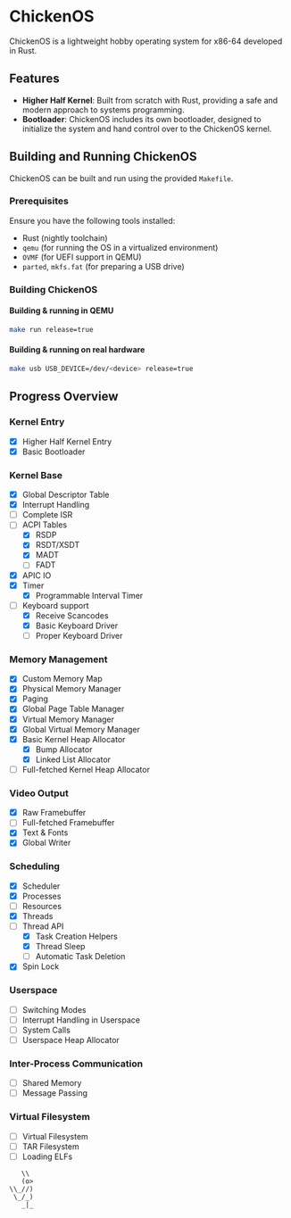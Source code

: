 # ChickenOS

ChickenOS is a lightweight hobby operating system for x86-64 developed in Rust.

## Features

- **Higher Half Kernel**: Built from scratch with Rust, providing a safe and modern approach to systems programming.
- **Bootloader**: ChickenOS includes its own bootloader, designed to initialize the system and hand control over to the ChickenOS kernel.

## Building and Running ChickenOS

ChickenOS can be built and run using the provided `Makefile`.

### Prerequisites

Ensure you have the following tools installed:

- Rust (nightly toolchain)
- `qemu` (for running the OS in a virtualized environment)
- `OVMF` (for UEFI support in QEMU)
- `parted`, `mkfs.fat` (for preparing a USB drive)

### Building ChickenOS

#### Building & running in QEMU
```bash
make run release=true
```

#### Building & running on real hardware
```bash
make usb USB_DEVICE=/dev/<device> release=true
```

## Progress Overview

### Kernel Entry 
- [x] Higher Half Kernel Entry 
- [x] Basic Bootloader

### Kernel Base 
- [x] Global Descriptor Table
- [x] Interrupt Handling
- [ ] Complete ISR
- [ ] ACPI Tables
    - [x] RSDP
    - [x] RSDT/XSDT
    - [x] MADT
    - [ ] FADT
- [x] APIC IO
- [x] Timer
    - [x] Programmable Interval Timer
- [ ] Keyboard support
    - [x] Receive Scancodes
    - [x] Basic Keyboard Driver
    - [ ] Proper Keyboard Driver  

### Memory Management
- [x] Custom Memory Map
- [x] Physical Memory Manager
- [x] Paging
- [x] Global Page Table Manager
- [x] Virtual Memory Manager
- [x] Global Virtual Memory Manager 
- [x] Basic Kernel Heap Allocator 
    - [x] Bump Allocator
    - [x] Linked List Allocator
- [ ] Full-fetched Kernel Heap Allocator

### Video Output
- [x] Raw Framebuffer
- [ ] Full-fetched Framebuffer
- [x] Text & Fonts
- [x] Global Writer

### Scheduling
- [x] Scheduler
- [x] Processes
- [ ] Resources
- [x] Threads
- [ ] Thread API
    - [x] Task Creation Helpers
    - [x] Thread Sleep
    - [ ] Automatic Task Deletion
- [x] Spin Lock

### Userspace
- [ ] Switching Modes
- [ ] Interrupt Handling in Userspace
- [ ] System Calls
- [ ] Userspace Heap Allocator

### Inter-Process Communication
- [ ] Shared Memory
- [ ] Message Passing

### Virtual Filesystem
- [ ] Virtual Filesystem
- [ ] TAR Filesystem
- [ ] Loading ELFs

```plaintext
   \\
   (o>
\\_//)
 \_/_)
   _|_
```
